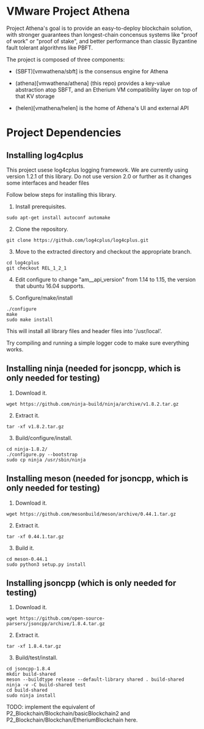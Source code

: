 # VMware Project Athena

Project Athena's goal is to provide an easy-to-deploy blockchain
solution, with stronger guarantees than longest-chain concensus
systems like "proof of work" or "proof of stake", and better
performance than classic Byzantine fault tolerant algorithms like
PBFT.

The project is composed of three components:

 * (SBFT)[vmwathena/sbft] is the consensus engine for Athena

 * (athena)[vmwathena/athena] (this repo) provides a key-value
   abstraction atop SBFT, and an Etherium VM compatibility layer on
   top of that KV storage

 * (helen)[vmathena/helen] is the home of Athena's UI and external API


# Project Dependencies

## Installing log4cplus

This project usese log4cplus logging framework. We are currently
using version 1.2.1 of this library. Do not use version 2.0 or further
as it changes some interfaces and header files

Follow below steps for installing this library.

1. Install prerequisites.
```
sudo apt-get install autoconf automake
```

2. Clone the repository.

```
git clone https://github.com/log4cplus/log4cplus.git
```

3. Move to the extracted directory and checkout the appropriate branch.

```
cd log4cplus
git checkout REL_1_2_1
````

4. Edit configure to change "am__api_version" from 1.14 to 1.15, the version that ubuntu 16.04 supports.

5. Configure/make/install

```
./configure
make
sudo make install
```

This will install all library files and header files into '/usr/local'.

Try compiling and running a simple logger code to make sure everything works.

## Installing ninja (needed for jsoncpp, which is only needed for testing)
1. Download it.
```
wget https://github.com/ninja-build/ninja/archive/v1.8.2.tar.gz
```

2. Extract it.
```
tar -xf v1.8.2.tar.gz
```

3. Build/configure/install.
```
cd ninja-1.8.2/
./configure.py --bootstrap
sudo cp ninja /usr/sbin/ninja
```

## Installing meson (needed for jsoncpp, which is only needed for testing)

1. Download it.
```
wget https://github.com/mesonbuild/meson/archive/0.44.1.tar.gz
```

2. Extract it.
```
tar -xf 0.44.1.tar.gz
```

3. Build it.
```
cd meson-0.44.1
sudo python3 setup.py install
```

## Installing jsoncpp (which is only needed for testing)

1. Download it.
```
wget https://github.com/open-source-parsers/jsoncpp/archive/1.8.4.tar.gz
```

2. Extract it.
```
tar -xf 1.8.4.tar.gz
```

3. Build/test/install.
```
cd jsoncpp-1.8.4
mkdir build-shared
meson --buildtype release --default-library shared . build-shared
ninja -v -C build-shared test
cd build-shared
sudo ninja install
```

TODO: implement the equivalent of
P2_Blockchain/Blockchain/basicBlockchain2 and
P2_Blockchain/Blockchan/EtheriumBlockchain here.
